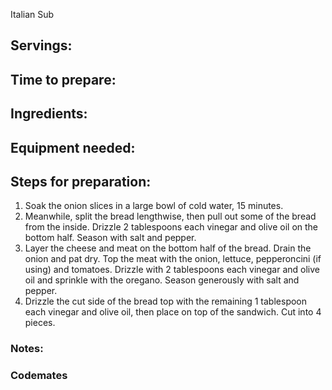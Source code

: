 Italian Sub

## Servings: 

## Time to prepare: 

## Ingredients:


## Equipment needed:


## Steps for preparation:

1. Soak the onion slices in a large bowl of cold water, 15 minutes. 
2. Meanwhile, split the bread lengthwise, then pull out some of the bread from the inside. Drizzle 2 tablespoons each vinegar and olive oil on the bottom half. Season with salt and pepper. 
3. Layer the cheese and meat on the bottom half of the bread. Drain the onion and pat dry. Top the meat with the onion, lettuce, pepperoncini (if using) and tomatoes. Drizzle with 2 tablespoons each vinegar and olive oil and sprinkle with the oregano. Season generously with salt and pepper. 
4. Drizzle the cut side of the bread top with the remaining 1 tablespoon each vinegar and olive oil, then place on top of the sandwich. Cut into 4 pieces.

### Notes:



### Codemates #
